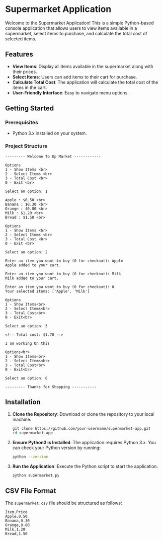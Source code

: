 # Supermarket Application

Welcome to the Supermarket Application! This is a simple Python-based console application that allows users to view items available in a supermarket, select items to purchase, and calculate the total cost of selected items.

## Features

- **View Items**: Display all items available in the supermarket along with their prices.
- **Select Items**: Users can add items to their cart for purchase.
- **Calculate Total Cost**: The application will calculate the total cost of the items in the cart.
- **User-Friendly Interface**: Easy to navigate menu options.

## Getting Started

### Prerequisites

- Python 3.x installed on your system.

### Project Structure

```
--------- Welcome To Op Market ------------

Options
1 - Show Items <br>
2 - Select Items <br>
3 - Total Cost <br>
0 - Exit <br>

Select an option: 1

Apple : $0.50 <br>
Banana : $0.30 <br>
Orange : $0.80 <br>
Milk : $1.20 <br>
Bread : $1.50 <br>

Options
1 - Show Items <br>
2 - Select Items <br>
3 - Total Cost <br>
0 - Exit <br>

Select an option: 2

Enter an item you want to buy (0 for checkout): Apple
Apple added to your cart.

Enter an item you want to buy (0 for checkout): Milk
Milk added to your cart.

Enter an item you want to buy (0 for checkout): 0
Your selected items: ['Apple', 'Milk']

Options
1 - Show Items<br>
2 - Select Items<br>
3 - Total Cost<br>
0 - Exit<br>

Select an option: 3

<!-- Total cost: $1.70 -->

I am working On this

Options<br>
1 - Show Items<br>
2 - Select Items<br>
3 - Total Cost<br>
0 - Exit<br>

Select an option: 0

--------- Thanks for Shopping -----------
```

## Installation

1. **Clone the Repository**: Download or clone the repository to your local machine.

   ```bash
   git clone https://github.com/your-username/supermarket-app.git
   cd supermarket-app
   ```

2. **Ensure Python3 is Installed**: The application requires Python 3.x. You can check your Python version by running:

   ```bash
   python --version
   ```

3. **Run the Application**: Execute the Python script to start the application.

   ```bash
   python supermarket.py
   ```

## CSV File Format

The `supermarket.csv` file should be structured as follows:

```csv
Item,Price
Apple,0.50
Banana,0.30
Orange,0.80
Milk,1.20
Bread,1.50
```
